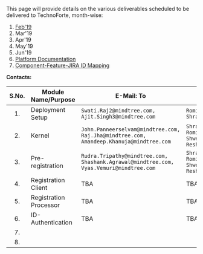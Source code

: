 This page will provide details on the various deliverables scheduled to be delivered to TechnoForte, month-wise: 
1. [Feb'19](Feb'19)
2. Mar'19
3. Apr'19
4. May'19
5. Jun'19
6. [Platform Documentation](Platform-Documentation)
7. [Component-Feature-JIRA ID Mapping](Component-x-Feature-x-JIRA-ID-Mapping)

**Contacts:**

|**S.No.**| **Module Name/Purpose**| **E-Mail: To**|**E-Mail: CC**|
|:------:|-----|---|---|
|1.|Deployment Setup|```Swati.Raj2@mindtree.com, Ajit.Singh3@mindtree.com```|```Romila.Mattu@mindtree.com, Shravan.Poorigali@mindtree.com```|
|2.|Kernel|```John.Panneerselvam@mindtree.com, Raj.Jha@mindtree.com, Amandeep.Khanuja@mindtree.com```| ```Shravan.Poorigali@mindtree.com, Romila.Mattu@mindtree.com, Shwetha.Mruthyunjaya@mindtree.com, Resham.Chugani@mindtree.com```|
|3.|Pre-registration|```Rudra.Tripathy@mindtree.com, Shashank.Agrawal@mindtree.com, Vyas.Vemuri@mindtree.com```|```Shravan.Poorigali@mindtree.com, Romila.Mattu@mindtree.com, Shwetha.Mruthyunjaya@mindtree.com, Resham.Chugani@mindtree.com```|
|4.|Registration Client| TBA | TBA |
|5.|Registration Processor| TBA | TBA |
|6.|ID-Authentication| TBA | TBA |
|7.|| |
|8.|| |